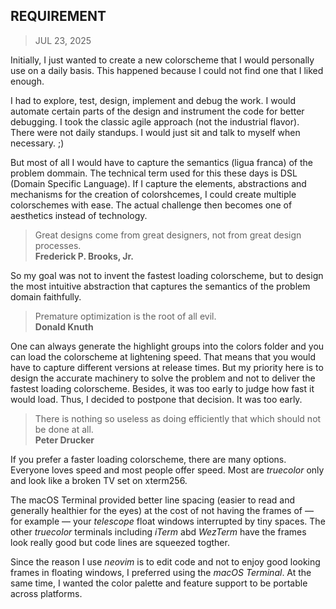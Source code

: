 ## REQUIREMENT
> JUL 23, 2025

Initially, I just wanted to create a new colorscheme that I would personally
use on a daily basis.  This happened because I could not find one that I liked
enough.

I had to explore, test, design, implement and debug the work.
I would automate certain parts of the design and instrument the code
for better debugging.  I took the classic agile approach
(not the industrial flavor).  There were not daily standups.
I would just sit and talk to myself when necessary. ;)

But most of all I would have to capture the semantics (ligua franca)
of the problem dommain.  The technical term used for this these days
is DSL (Domain Specific Language).  If I capture the elements,
abstractions and mechanisms for the creation of colorshcemes,
I could create multiple colorschemes with ease.
The actual challenge then becomes one of aesthetics
instead of technology.

> Great designs come from great designers, not from great design processes.  
> **Frederick P. Brooks, Jr.**

So my goal was not to invent the fastest loading colorscheme, but to design the
most intuitive abstraction that captures the semantics of the problem domain
faithfully.

> Premature optimization is the root of all evil.  
> **Donald Knuth**

One can always generate the highlight groups into the colors folder and
you can load the colorscheme at lightening speed.  That means that you
would have to capture different versions at release times.  But my priority
here is to design the accurate machinery to solve the problem and not to deliver
the fastest loading colorscheme.  Besides, it was too early to judge how fast
it would load.  Thus, I decided to postpone that decision.  It was too early.

> There is nothing so useless as doing efficiently that
> which should not be done at all.  
> **Peter Drucker**

If you prefer a faster loading colorscheme, there are many options.
Everyone loves speed and most people offer speed.
Most are _truecolor_ only and look like a broken TV set on  xterm256.

The macOS Terminal provided better line spacing (easier to read and
generally healthier for the eyes) at the cost of not having the frames
of — for example — your _telescope_ float windows interrupted by tiny spaces.
The other _truecolor_ terminals including _iTerm_ abd _WezTerm_
have the frames look really good but code lines are squeezed togther.

Since the reason I use _neovim_ is to edit code and not to enjoy good
looking frames in floating windows, I preferred using the _macOS Terminal_.
At the same time, I wanted the color palette and feature support to be
portable across platforms.
